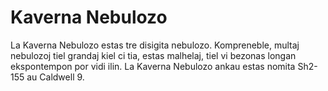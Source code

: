 # Kaverna Nebulozo

La Kaverna Nebulozo estas tre disigita nebulozo. Kompreneble, multaj nebulozoj
tiel grandaj kiel ci tia, estas malhelaj, tiel vi bezonas longan ekspontempon
por vidi ilin. La Kaverna Nebulozo ankau estas nomita Sh2-155 au Caldwell 9.
